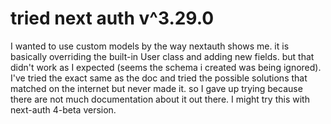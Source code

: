 # tried next auth v^3.29.0
I wanted to use custom models by the way nextauth shows me. it is basically overriding the built-in User class and adding new fields. but that didn't work as I expected (seems the schema i created was being ignored). I've tried the exact same as the doc and tried the possible solutions that matched on the internet but never made it. so I gave up trying because there are not much documentation about it out there. I might try this with next-auth 4-beta version.